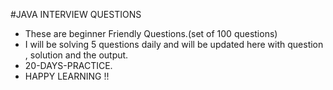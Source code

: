 #JAVA INTERVIEW QUESTIONS 
* These are beginner Friendly Questions.(set of 100 questions)
* I will be solving 5 questions daily and will be updated here with question , solution and the output.
* 20-DAYS-PRACTICE.
* HAPPY LEARNING !!
